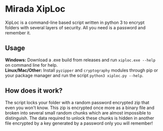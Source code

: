 # Mirada XipLoc
XipLoc is a command-line based script written in python 3 to encrypt folders with several layers of security. All you need is a password and remember it.

## Usage
**Windows:** Download a .exe build from releases and run `xiploc.exe --help` on command line for help.<br />
**Linux/Mac/Other:** Install `pyzipper` and `cryptography` modules through pip or your package manager and run the script `python3 xiploc.py --help`.

## How does it work?
The script locks your folder with a random password encrypted zip that even you won't know. This zip is encrypted once more as a binary file and broken into several small random chunks which are almost impossible to distinguish. The data required to unlock these chunks is hidden in another file encrypted by a key generated by a password only you will remember!
